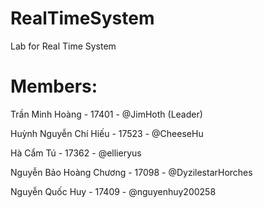 # RealTimeSystem
Lab for Real Time System
# Members:

Trần Minh Hoàng - 17401 - @JimHoth (Leader)

Huỳnh Nguyễn Chí Hiếu - 17523 - @CheeseHu

Hà Cẩm Tú - 17362 - @ellieryus

Nguyễn Bảo Hoàng Chương - 17098 - @DyzilestarHorches

Nguyễn Quốc Huy - 17409 - @nguyenhuy200258
